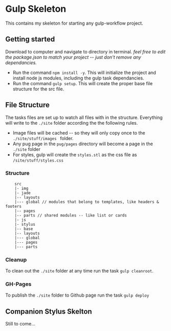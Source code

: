 # Gulp Skeleton

This contains my skeleton for starting any gulp-workflow project.

## Getting started
Download to computer and navigate to directory in terminal. _feel free to edit the package.json to match your project -- just don't remove any dependancies._
* Run the command `npm install -y`. This will initialize the project and install node js modules, including the gulp task dependancies.
* Run the command `gulp setup`. This will create the proper base file structure for the src file.

## File Structure
The tasks files are set up to watch all files with in the structure. Everything will write to the `./site` folder according the the following rules.
* Image files will be cached -- so they will only copy once to the `./site/stuff/images ` folder.
* Any pug page in the `pug/pages` directory will become a page in the `./site` folder
* For styles, gulp will create the `styles.stl` as the css file as `/site/stuff/styles.css`
### Structure
        src
        |- img
        |- jade
        |-- layouts
        |--- global // modules that belong to templates, like headers & footers
        |-- pages
        |-- parts // shared modules -- like list or cards
        |- js
        |- stylus
        |-- base
        |-- layouts
        |--- global
        |--- pages
        |--- parts

### Cleanup
To clean out the `./site` folder at any time run the task `gulp cleanroot`.

### GH-Pages
To publish the `./site` folder to Github page run the task `gulp deploy`

## Companion Stylus Skelton
Still to come...
